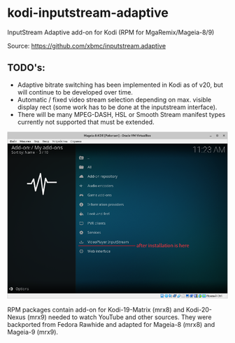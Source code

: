 # kodi-inputstream-adaptive
InputStream Adaptive add-on for Kodi (RPM for MgaRemix/Mageia-8/9)

Source: https://github.com/xbmc/inputstream.adaptive

TODO's:
---
+ Adaptive bitrate switching has been implemented in Kodi as of v20, but will continue to be developed over time.
+ Automatic / fixed video stream selection depending on max. visible display rect (some work has to be done at the inputstream interface).
+ There will be many MPEG-DASH, HSL or Smooth Stream manifest types currently not supported that must be extended.

![](https://github.com/AKotov-dev/kodi-inputstream-adaptive/blob/main/ScreenShot1.png)
  
RPM packages contain add-on for Kodi-19-Matrix (mrx8) and Kodi-20-Nexus (mrx9) needed to watch YouTube and other sources. They were backported from Fedora Rawhide and adapted for Mageia-8 (mrx8) and Mageia-9 (mrx9).
